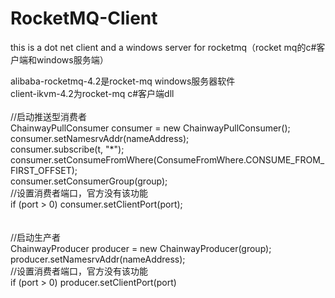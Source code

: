 # RocketMQ-Client
this is a dot net client and a windows server for rocketmq（rocket mq的c#客户端和windows服务端）

alibaba-rocketmq-4.2是rocket-mq windows服务器软件
<br>
client-ikvm-4.2为rocket-mq c#客户端dll
<br>
<br>
//启动推送型消费者
<br>
ChainwayPullConsumer consumer = new ChainwayPullConsumer();
<br>
consumer.setNamesrvAddr(nameAddress);
<br>
consumer.subscribe(t, "*");
<br>
consumer.setConsumeFromWhere(ConsumeFromWhere.CONSUME_FROM_FIRST_OFFSET);
<br>
consumer.setConsumerGroup(group);
<br>
//设置消费者端口，官方没有该功能
<br>
if (port > 0) consumer.setClientPort(port);
<br>
<br>
<br>
//启动生产者
<br>
ChainwayProducer producer = new ChainwayProducer(group);
<br>
producer.setNamesrvAddr(nameAddress);
<br>
//设置消费者端口，官方没有该功能
<br>
if (port > 0) producer.setClientPort(port)
<br>

